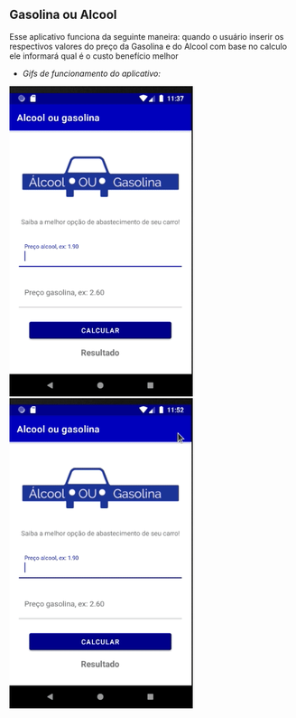 
## Gasolina ou Alcool 

Esse aplicativo funciona da seguinte maneira: quando o usuário inserir os respectivos valores do preço da Gasolina e do Alcool com base no calculo ele informará qual é o custo benefício melhor

* _Gifs de funcionamento do aplicativo:_

![AlcoolGasolinaGif1](https://github.com/ViniBza/EstudosAndroid/blob/master/Imagens-Gifs/Alcool%20ou%20gasolina%20-%201%20.gif) ![AlcoolGasolinaGif2](https://github.com/ViniBza/EstudosAndroid/blob/master/Imagens-Gifs/Alcool%20ou%20gasolina%20-%202.gif)
